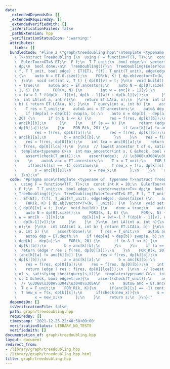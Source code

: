 ```yaml
---
data:
  _extendedDependsOn: []
  _extendedRequiredBy: []
  _extendedVerifiedWith: []
  _isVerificationFailed: false
  _pathExtension: hpp
  _verificationStatusIcon: ':warning:'
  attributes:
    links: []
  bundledCode: "#line 2 \"graph/treedoubling.hpp\"\ntemplate <typename GT, typename\
    \ T>\nstruct TreeDoubling {\n  using F = function<T(T, T)>;\n  const int K = 20;\n\
    \  EulerTour<GT>& ET;\n  F f;\n  T T_unit;\n  bool edge;\n  vector<vector<T>>\
    \ dp;\n  bool done;\n\n  TreeDoubling(){}\n  TreeDoubling(EulerTour<GT>& ET, F\
    \ f, T T_unit, bool edge) : ET(ET), f(f), T_unit(T_unit), edge(edge), done(false)\
    \ {\n    auto N = ET.G.size();\n    FOR(k, K) { dp.eb(vector<T>(N, T_unit)); }\n\
    \  }\n\n  void set(int v, T t) { dp[0][v] = t; }\n\n  void build() {\n    done\
    \ = true;\n    auto& anc = ET.ancestors;\n    auto N = dp[0].size();\n    FOR3(k,\
    \ 1, K) {\n      FOR(v, N) {\n        int w = anc[k - 1][v];\n        dp[k][v]\
    \ = (w!=-1 ? f(dp[k - 1][v], dp[k - 1][w]) : dp[k-1][v]);\n      }\n    }\n  }\n\
    \n  int LA(int a, int n){\n    return ET.LA(a, n);\n  }\n\n  int LCA(int a, int\
    \ b) { return ET.LCA(a, b); }\n\n  T query(int a, int b) {\n    assert(done);\n\
    \    T res = T_unit;\n    auto& anc = ET.ancestors;\n    auto& dep = ET.depth;\n\
    \    if (dep[a] > dep[b]) swap(a, b);\n    auto n = dep[b] - dep[a];\n    FOR(k,\
    \ 20) {\n      if (n & 1 << k) {\n        res = f(res, dp[k][b]);\n        b =\
    \ anc[k][b];\n      }\n    }\n    if (a == b) {\n      return (edge ? res : f(res,\
    \ dp[0][a]));\n    }\n    FOR_R(k, 20) {\n      if (anc[k][a] != anc[k][b]) {\n\
    \        res = f(res, dp[k][a]);\n        res = f(res, dp[k][b]);\n        a =\
    \ anc[k][a];\n        b = anc[k][b];\n      }\n    }\n    res = f(res, dp[0][a]);\n\
    \    res = f(res, dp[0][b]);\n    int lca = anc[0][a];\n    return (edge ? res\
    \ : f(res, dp[0][lca]));\n  }\n\n  // lowest ancestor t of s, satisfying check(query(s,t))\n\
    \  template<typename C>\n  int max_ancestor(int s, C &check, bool edge=true){\n\
    \    assert(check(T_unit));\n    assert(edge);  // \u3068\u308A\u3042\u3048\u305A\
    \n    \n    auto& anc = ET.ancestors;\n    T x = T_unit;\n    FOR_R(k, K){\n \
    \     if(anc[k][s] == -1) continue;\n      T new_x = f(x, dp[k][s]);\n      if(check(new_x)){\n\
    \        s = anc[k][s];\n        x = new_x;\n      };\n    }\n    return s;\n\
    \  }\n};\n"
  code: "#pragma once\ntemplate <typename GT, typename T>\nstruct TreeDoubling {\n\
    \  using F = function<T(T, T)>;\n  const int K = 20;\n  EulerTour<GT>& ET;\n \
    \ F f;\n  T T_unit;\n  bool edge;\n  vector<vector<T>> dp;\n  bool done;\n\n \
    \ TreeDoubling(){}\n  TreeDoubling(EulerTour<GT>& ET, F f, T T_unit, bool edge)\
    \ : ET(ET), f(f), T_unit(T_unit), edge(edge), done(false) {\n    auto N = ET.G.size();\n\
    \    FOR(k, K) { dp.eb(vector<T>(N, T_unit)); }\n  }\n\n  void set(int v, T t)\
    \ { dp[0][v] = t; }\n\n  void build() {\n    done = true;\n    auto& anc = ET.ancestors;\n\
    \    auto N = dp[0].size();\n    FOR3(k, 1, K) {\n      FOR(v, N) {\n        int\
    \ w = anc[k - 1][v];\n        dp[k][v] = (w!=-1 ? f(dp[k - 1][v], dp[k - 1][w])\
    \ : dp[k-1][v]);\n      }\n    }\n  }\n\n  int LA(int a, int n){\n    return ET.LA(a,\
    \ n);\n  }\n\n  int LCA(int a, int b) { return ET.LCA(a, b); }\n\n  T query(int\
    \ a, int b) {\n    assert(done);\n    T res = T_unit;\n    auto& anc = ET.ancestors;\n\
    \    auto& dep = ET.depth;\n    if (dep[a] > dep[b]) swap(a, b);\n    auto n =\
    \ dep[b] - dep[a];\n    FOR(k, 20) {\n      if (n & 1 << k) {\n        res = f(res,\
    \ dp[k][b]);\n        b = anc[k][b];\n      }\n    }\n    if (a == b) {\n    \
    \  return (edge ? res : f(res, dp[0][a]));\n    }\n    FOR_R(k, 20) {\n      if\
    \ (anc[k][a] != anc[k][b]) {\n        res = f(res, dp[k][a]);\n        res = f(res,\
    \ dp[k][b]);\n        a = anc[k][a];\n        b = anc[k][b];\n      }\n    }\n\
    \    res = f(res, dp[0][a]);\n    res = f(res, dp[0][b]);\n    int lca = anc[0][a];\n\
    \    return (edge ? res : f(res, dp[0][lca]));\n  }\n\n  // lowest ancestor t\
    \ of s, satisfying check(query(s,t))\n  template<typename C>\n  int max_ancestor(int\
    \ s, C &check, bool edge=true){\n    assert(check(T_unit));\n    assert(edge);\
    \  // \u3068\u308A\u3042\u3048\u305A\n    \n    auto& anc = ET.ancestors;\n  \
    \  T x = T_unit;\n    FOR_R(k, K){\n      if(anc[k][s] == -1) continue;\n    \
    \  T new_x = f(x, dp[k][s]);\n      if(check(new_x)){\n        s = anc[k][s];\n\
    \        x = new_x;\n      };\n    }\n    return s;\n  }\n};"
  dependsOn: []
  isVerificationFile: false
  path: graph/treedoubling.hpp
  requiredBy: []
  timestamp: '2021-12-25 22:40:58+09:00'
  verificationStatus: LIBRARY_NO_TESTS
  verifiedWith: []
documentation_of: graph/treedoubling.hpp
layout: document
redirect_from:
- /library/graph/treedoubling.hpp
- /library/graph/treedoubling.hpp.html
title: graph/treedoubling.hpp
---
```

